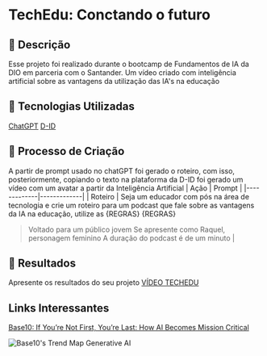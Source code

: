 # TechEdu: Conctando o futuro

## 📒 Descrição
Esse projeto foi realizado durante o bootcamp de Fundamentos de IA da DIO em parceria com o Santander. Um vídeo criado com inteligência artificial sobre as vantagens da utilização das IA's na educação

## 🤖 Tecnologias Utilizadas
[ChatGPT](https://chatgpt.com)
[D-ID](https://www.d-id.com/pricing/studio/)

## 🧐 Processo de Criação
A partir de prompt usado no chatGPT foi gerado o roteiro, com isso, posteriormente, copiando o texto na plataforma da D-ID foi gerado um vídeo com um avatar a partir da Inteligência Artificial
| Ação | Prompt |
|-------------|-------------|
| Roteiro   | Seja um educador com pós na área de tecnologia e crie um roteiro para um podcast que fale sobre as vantagens da IA na educação, utilize as {REGRAS}
{REGRAS}
> Voltado para um público jovem
> Se apresente como Raquel, personagem feminino
> A duração do podcast é de um minuto    |
## 🚀 Resultados
Apresente os resultados do seu projeto
[VÍDEO TECHEDU](https://studio.d-id.com/share?id=dc4933b8e4afc744af05e10c1bfd5eb9&utm_source=copy)

## Links Interessantes

[Base10: If You’re Not First, You’re Last: How AI Becomes Mission Critical](https://base10.vc/post/generative-ai-mission-critical/)

![Base10's Trend Map Generative AI](https://github.com/digitalinnovationone/lab-natty-or-not/assets/730492/f4df26e8-f8f7-4419-8252-c69d73ea930c)
